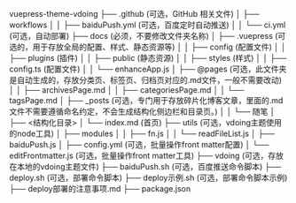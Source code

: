 vuepress-theme-vdoing
├── .github (可选，GitHub 相关文件)
│   ├── workflows
│   │   ├── baiduPush.yml (可选，百度定时自动推送)
│   │   └── ci.yml (可选，自动部署)
├── docs (必须，不要修改文件夹名称)
│   ├── .vuepress (可选的，用于存放全局的配置、样式、静态资源等)
│   │   ├── config (配置文件)
│   │   ├── plugins (插件)
│   │   ├── public (静态资源)
│   │   ├── styles (样式)
│   │   ├── config.ts (配置文件)
│   │   └── enhanceApp.js
│   ├── @pages (可选，此文件夹是自动生成的，存放分类页、标签页、归档页对应的.md文件，一般不需要改动)
│   │   ├── archivesPage.md
│   │   ├── categoriesPage.md
│   │   └── tagsPage.md
│   ├── _posts (可选，专门用于存放碎片化博客文章，里面的.md文件不需要遵循命名约定，不会生成结构化侧边栏和目录页。)
│   │   └── 随笔
│   ├── <结构化目录>
│   └── index.md (首页)
├── utils (可选，vdoing主题使用的node工具)
│   ├── modules
│   │   ├── fn.js
│   │   └── readFileList.js
│   ├── baiduPush.js
│   ├── config.yml (可选，批量操作front matter配置)
│   └── editFrontmatter.js (可选，批量操作front matter工具)
├── vdoing (可选，存放在本地的vdoing主题文件)
├── baiduPush.sh (可选，百度推送命令脚本)
├── deploy.sh (可选，部署命令脚本)
├── deploy示例.sh (可选，部署命令脚本示例)
├── deploy部署的注意事项.md
├── package.json
